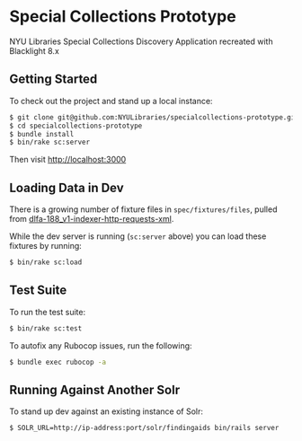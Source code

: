 # Special Collections Prototype

NYU Libraries Special Collections Discovery Application recreated with Blacklight 8.x

## Getting Started

To check out the project and stand up a local instance:

```bash
$ git clone git@github.com:NYULibraries/specialcollections-prototype.git
$ cd specialcollections-prototype
$ bundle install
$ bin/rake sc:server
```

Then visit <http://localhost:3000>

## Loading Data in Dev

There is a growing number of fixture files in `spec/fixtures/files`, pulled from [dlfa-188_v1-indexer-http-requests-xml](https://github.com/NYULibraries/dlfa-188_v1-indexer-http-requests-xml).

While the dev server is running (`sc:server` above) you can load these fixtures by running:

```bash
$ bin/rake sc:load
```

## Test Suite

To run the test suite:

```bash
$ bin/rake sc:test
```

To autofix any Rubocop issues, run the following:

```bash
$ bundle exec rubocop -a
```

## Running Against Another Solr

To stand up dev against an existing instance of Solr:

```bash
$ SOLR_URL=http://ip-address:port/solr/findingaids bin/rails server
```
